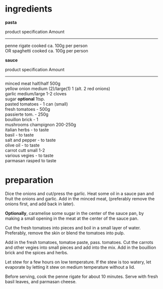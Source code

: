 # ingredients
 
**pasta**

product               specification   Amount
--------------------- --------------- ----------------------- 
penne rigate          cooked          ca. 100g per person    
OR spaghetti          cooked          ca. 100g per person    

**sauce**

product               specification       Amount
--------------------- ------------------- ----------------------- 
minced meat           half/half           500g                   
yellow onion          medium (2)/large(1) 1 (alt. 2 red onions)  
garlic                medium/large        1-2 cloves             
sugar                 **optional**        1tsp.                  
pasted tomatoes       -                   1 can (small)          
fresh tomatoes        -                   500g                   
passierte tom.        -                   250g                   
bouillon brick        -                   1                      
mushrooms             champignon          200-250g               
italian herbs         -                   to taste               
basil                 -                   to taste               
salt and pepper       -                   to taste               
olive oil             -                   to taste               
carrot                cutt small          1-2                    
various vegies        -                   to taste               
parmasan              rasped              to taste               
 

# preparation

  Dice the onions and cut/press the garlic.
  Heat some oil in a sauce pan and fruit the onions and garlic.
  Add in the minced meat, (preferably remove the onions first, and add back in later).

  **Optionally**, caramelise some sugar in the center of the sauce pan,
  by making a small opening in the meat at the center of the sauce pan.

  Cut the fresh tomatoes into pieces and boil in a small layer of water.
  Preferably, remove the skin or blend the tomatoes into pulp.

  Add in the fresh tomatoes, tomatoe paste, pass. tomatoes.
  Cut the carrots and other vegies into small pieces and add into the mix.
  Add in the bouillion brick and the spices and herbs.
  
  Let stew for a few hours on low temperature. If the stew is too watery, let
  evaporate by letting it stew on medium temperature without a lid. 

  Before serving, cook the penne rigate for about 10 minutes. 
  Serve with fresh basil leaves, and parmasan cheese.
